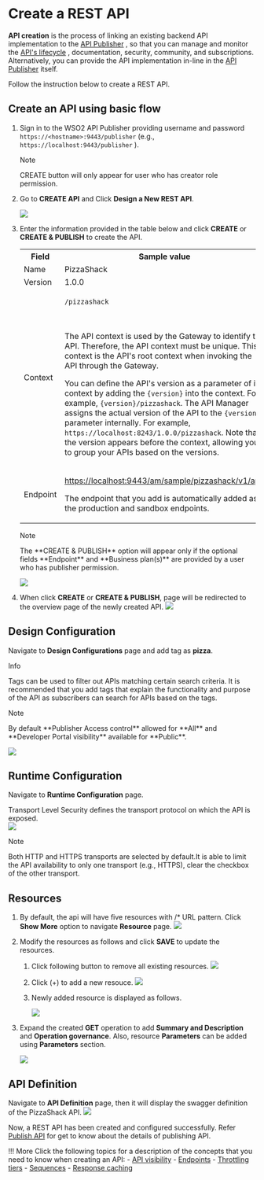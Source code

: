 # Create a REST API

**API creation** is the process of linking an existing backend API implementation to the [API Publisher](/GettingStarted/overview/#api-publisher) , so that you can manage and monitor the [API's lifecycle](/Learn/DesignAPI/LifecycleManagement/api-lifecycle/) , documentation, security, community, and subscriptions. Alternatively, you can provide the API implementation in-line in the [API Publisher](/GettingStarted/overview/#api-publisher) itself.

Follow the instruction below to create a REST API.
## Create an API using basic flow
1. Sign in to the WSO2 API Publisher providing username and password `https://<hostname>:9443/publisher` (e.g., `https://localhost:9443/publisher` ).
    <html><div class="admonition note">
      <p class="admonition-title">Note</p>
      <p>CREATE button will only appear for user who has creator role permission.</p>
      </div>
    </html>

2.  Go to **CREATE API** and Click **Design a New REST API**.

    ![](../../../assets/img/Learn/create-a-rest-api.jpg)

3.  Enter the information provided in the table below and click **CREATE** or **CREATE & PUBLISH** to create the API.

     <table><colgroup> <col/> <col/> <col/> </colgroup><tbody><tr><th colspan="2" >Field</th><th >Sample value</th></tr><tr><td colspan="2" class="confluenceTd">Name</td><td class="confluenceTd">PizzaShack</td></tr><tr><td colspan="2" class="confluenceTd">Version</td><td colspan="1" class="confluenceTd">1.0.0</td></tr><tr><td colspan="2" class="confluenceTd">Context</td><td class="confluenceTd"><div class="content-wrapper"><p><code>/pizzashack</code></p><div><p><br/></p><div class="confluence-information-macro confluence-information-macro-information"><span class="aui-icon aui-icon-small aui-iconfont-info confluence-information-macro-icon"></span><div class="confluence-information-macro-body"><p>The API context is used by the Gateway to identify the API. Therefore, the API context must be unique. This context is the API's root context when invoking the API through the Gateway.</p></div></div><div class="confluence-information-macro confluence-information-macro-tip"><span class="aui-icon aui-icon-small aui-iconfont-approve confluence-information-macro-icon"></span><div class="confluence-information-macro-body"><p>You can define the API's version as a parameter of its context by adding the <code>{version}</code> into the context. For example, <code>{version}/pizzashack</code>. The API Manager assigns the actual version of the API to the <code>{version}</code> parameter internally. For example, <code>https://localhost:8243/1.0.0/pizzashack</code>. Note that the version appears before the context, allowing you to group your APIs based on the versions.</p></div></div></div></div></td></tr><tr><td colspan="2" class="confluenceTd">Endpoint</td><td colspan="1" class="confluenceTd"><p><a class="external-link" href="http://ws.cdyne.com/phoneverify/phoneverify.asmx" rel="nofollow">https://localhost:9443/am/sample/pizzashack/v1/api/</a></p><p>The endpoint that you add is automatically added as the production and sandbox endpoints.</p></td></tr></tbody></table>
        
     <html>
     <div class="admonition note">
     <p class="admonition-title">Note</p>
     <p>The **CREATE & PUBLISH** option will appear only if the optional fields **Endpoint** and **Business plan(s)** are provided by a user who has publisher permission.</p>
     </div>
     </html>
     
      ![](../../../assets/img/Learn/create-rest-api-form.jpg)

4.  When click **CREATE** or **CREATE & PUBLISH**, page will be redirected to the overview page of the newly created API. [![](../../../assets/img/Learn/overviewpage-rest-api.jpg)](../../../assets/img/Learn/overviewpage-rest-api.jpg)

## Design Configuration
  Navigate to **Design Configurations** page and add tag as **pizza**.
        <html><div class="admonition info">
        <p class="admonition-title">Info</p>
        <p>Tags can be used to filter out APIs matching certain search criteria. It is recommended that you add tags that explain the functionality and purpose of the API as subscribers can search for APIs based on the tags.</p>
        </div>
        </html>

  <html><div class="admonition note">
      <p class="admonition-title">Note</p>
      <p>By default **Publisher Access control** allowed for **All** and **Developer Portal visibility** available for **Public**.</p>
      </div>
    </html>
    
![](../../../assets/img/Learn/design-configuration.jpg)

## Runtime Configuration
  Navigate to **Runtime Configuration** page. 

  Transport Level Security  defines the transport protocol on which the API is exposed.  
   ![](../../../assets/img/Learn/transportLevel-security.jpg)

  <html><div class="admonition note">
     <p class="admonition-title">Note</p>
     <p> Both HTTP and HTTPS transports are selected by default.It is able to limit the API availability to only one transport (e.g., HTTPS), clear the checkbox of the other transport.</p>
     </div>
     </html>

## Resources
1. By default, the api will have five resources with /* URL pattern.
   Click **Show More** option to navigate **Resource** page.
   ![](../../../assets/img/Learn/overview-page-resource-section.jpg)

2. Modify the resources as follows and click **SAVE** to update the resources.
      1. Click following button to remove all existing resources.
      [![](../../../assets/img/Learn/delete-all-existing-resources.jpg)](../../../assets/img/Learn/delete-all-existing-resources.jpg)

      2. Click (+) to add a new resouce.
          [![](../../../assets/img/Learn/add-new-resource.jpg)](../../../assets/img/Learn/add-new-resource.jpg)
      
      3. Newly added resource is displayed as follows.
         
         [![](../../../assets/img/Learn/newly-added-resource.jpg)](../../../assets/img/Learn/newly-added-resource.jpg)

3. Expand the created **GET** operation to add **Summary and Description** and **Operation governance**.
   Also, resource **Parameters** can be added using **Parameters** section.

      [![](../../../assets/img/Learn/adding-params-to-resources.jpg)](../../../assets/img/Learn/adding-params-to-resources.jpg)

## API Definition
   Navigate to **API Definition** page, then it will display the swagger definition of the PizzaShack API.
   [![](../../../assets/img/Learn/api-definiton-rest.jpg)](../../../assets/img/Learn/api-definiton-rest.jpg)

Now, a REST API has been created and configured successfully. Refer [Publish API](../../../../Learn/DesignAPI/PublishAPI/publish-an-api/) 
for get to know about the details of publishing API.

!!! More
        Click the following topics for a description of the concepts that you need to know when creating an API:
       -   [API visibility]()
       -   [Endpoints](../../../../Learn/DesignAPI/Endpoints/endpoint-types/)
       -   [Throttling tiers](../../../../Learn/RateLimiting/introducing-throttling-use-cases/)
       -   [Sequences]()
       -   [Response caching]()




